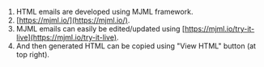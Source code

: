 1. HTML emails are developed using MJML framework.
2. [https://mjml.io/](https://mjml.io/).
3. MJML emails can easily be edited/updated using [https://mjml.io/try-it-live](https://mjml.io/try-it-live).
4. And then generated HTML can be copied using "View HTML" button (at top right).